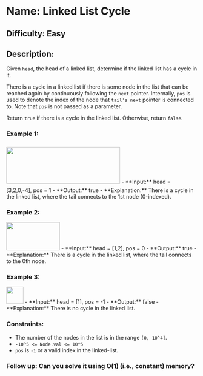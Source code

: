 # Name: Linked List Cycle

## Difficulty: Easy

## Description: 
Given `head`, the head of a linked list, determine if the linked list has a cycle in it.

There is a cycle in a linked list if there is some node in the list that can be reached again by continuously following the `next` pointer. Internally, `pos` is used to denote the index of the node that `tail's next` pointer is connected to. Note that `pos` is not passed as a parameter.

Return `true` if there is a cycle in the linked list. Otherwise, return `false`.

### Example 1:
<img src="https://assets.leetcode.com/uploads/2018/12/07/circularlinkedlist.png" alt="" style="width: 300px; height: 97px; margin-top: 8px; margin-bottom: 8px;" />
- **Input:** head = [3,2,0,-4], pos = 1
- **Output:** true
- **Explanation:** There is a cycle in the linked list, where the tail connects to the 1st node (0-indexed).

### Example 2:
<img src="https://assets.leetcode.com/uploads/2018/12/07/circularlinkedlist_test2.png" alt="" style="width: 141px; height: 74px;" />
- **Input:** head = [1,2], pos = 0
- **Output:** true
- **Explanation:** There is a cycle in the linked list, where the tail connects to the 0th node.

### Example 3:
<img src="https://assets.leetcode.com/uploads/2018/12/07/circularlinkedlist_test3.png" alt="" style="width: 45px; height: 45px;" />
- **Input:** head = [1], pos = -1
- **Output:** false
- **Explanation:** There is no cycle in the linked list.

### Constraints:
- The number of the nodes in the list is in the range `[0, 10^4]`.
- `-10^5 <= Node.val <= 10^5`
- `pos` is `-1` or a valid index in the linked-list.

### Follow up: Can you solve it using O(1) (i.e., constant) memory?